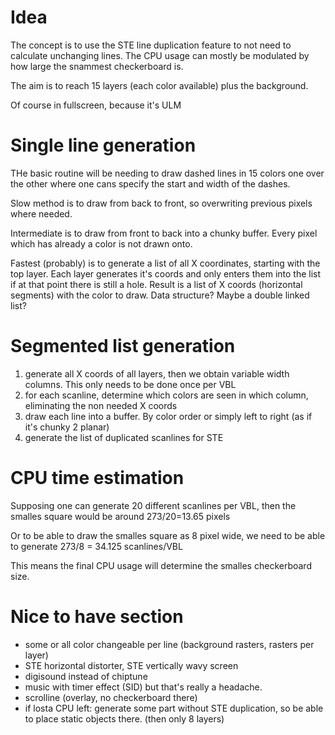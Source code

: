# Idea
The concept is to use the STE line duplication feature to not need to calculate unchanging lines.
The CPU usage can mostly be modulated by how large the snammest checkerboard is.

The aim is to reach 15 layers (each color available) plus the background.

Of course in fullscreen, because it's ULM

# Single line generation
THe basic routine will be needing to draw dashed lines in 15 colors one over the other where one
cans specify the start and width of the dashes.

Slow method is to draw from back to front, so overwriting previous pixels where needed.

Intermediate is to draw from front to back into a chunky buffer. Every pixel which has already
a color is not drawn onto.

Fastest (probably) is to generate a list of all X coordinates, starting with the top layer.
Each layer generates it's coords and only enters them into the list if at that point there is still a hole.
Result is a list of X coords (horizontal segments) with the color to draw.
Data structure? Maybe a double linked list?

# Segmented list generation
1. generate all X coords of all layers, then we obtain variable width columns. This only needs to be done once per VBL
2. for each scanline, determine which colors are seen in which column, eliminating the non needed X coords
3. draw each line into a buffer. By color order or simply left to right (as if it's chunky 2 planar)
4. generate the list of duplicated scanlines for STE 

# CPU time estimation
Supposing one can generate 20 different scanlines per VBL, then the smalles square would be around 273/20=13.65 pixels

Or to be able to draw the smalles square as 8 pixel wide, we need to be able to generate 273/8 = 34.125 scanlines/VBL

This means the final CPU usage will determine the smalles checkerboard size.

# Nice to have section
- some or all color changeable per line (background rasters, rasters per layer)
- STE horizontal distorter, STE vertically wavy screen
- digisound instead of chiptune
- music with timer effect (SID) but that's really a headache.
- scrolline (overlay, no checkerboard there)
- if losta CPU left: generate some part without STE duplication, so be able to place static objects there. (then only 8 layers)

